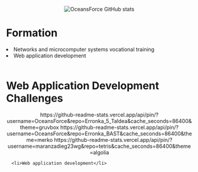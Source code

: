 <div align="center">
   
   ![OceansForce GitHub stats](https://github-readme-stats.vercel.app/api?username=OceansForce&show_icons=true&locale=es&theme=algolia#gh-dark-mode-only)
   
</div>
<div align="center">
   <div align="left"> 
      <h1>Formation</h1>
      <li>Networks and microcomputer systems vocational training</li>
      <li>Web application development</li>
   </div>
   <br>
   <div align="left"> 
      <h1>Web Application Development Challenges</h1>
      <div align="center">
         https://github-readme-stats.vercel.app/api/pin/?username=OceansForce&repo=Erronka_5_Taldea&cache_seconds=86400&theme=gruvbox
         https://github-readme-stats.vercel.app/api/pin/?username=OceansForce&repo=Erronka_BAST&cache_seconds=86400&theme=merko
         https://github-readme-stats.vercel.app/api/pin/?username=maranzadieg23wg&repo=tetris&cache_seconds=86400&theme=algolia
      </div>
      
      <li>Web application development</li>
   </div>
   
</div>
